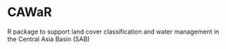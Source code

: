 # CAWaR
R package to support land cover classification and water management in the Central Asia Basin (SAB)
